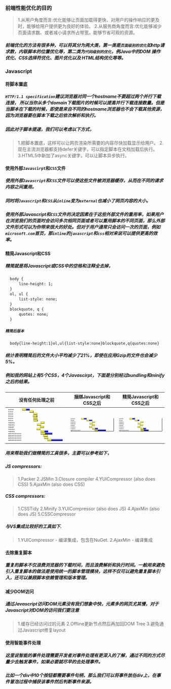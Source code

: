 ### 前端性能优化的目的

>1.从用户角度而言:优化能够让页面加载得更快、对用户的操作响应的更及时，能够给用户提供更为良好的体验。 
>2.从服务商角度而言:优化能够减少页面请求数、或者减小请求所占带宽，能够节省可观的资源。

##### 前端优化的方法有很多种，可以将其分为两大类，第一类是`页面级别的优化`如http请求数，内联脚本的位置优化等，第二类为`代码级别的优化`，例Java中的DOM 操作优化、CSS选择符优化、图片优化以及 HTML结构优化等等。

### Javascript

#### 将脚本置底

##### `HTTP/1.1 specification`建议浏览器对同一个hostname不要超过两个并行下载连接， 所以当你从多个domain下载图片的时候可以提高并行下载连接数量。但是当脚本在下载的时候，即使是来自不同的hostname浏览器也不会下载其他资源，因为浏览器要在脚本下载之后依次解析和执行。

##### 因此对于脚本提速，我们可以考虑以下方式，

>1.把脚本置底，这样可以让网页渲染所需要的内容尽快加载显示给用户。
>2.现在主流浏览器都支持defer关键字，可以指定脚本在文档加载后执行。
>3.HTML5中新加了async关键字，可以让脚本异步执行。

#### 使用外部`Javascirpt`和`CSS`文件

##### 使用外部`Javascript`和`CSS`文件可以使这些文件被浏览器缓存，从而在不同的请求内容之间重用。

##### 同时将`Javascript`和`CSS`从`inline`变为`external`也减小了网页内容的大小。

##### 使用外部Javascript和`CSS`文件的决定因素在于这些外部文件的重用率，如果用户在浏览我们的页面时会访问多次相同页面或者可以重用脚本的不同页面，那么外部文件形式可以为你带来很大的好处。但对于用户通常只会访问一次的页面，例如`microsoft.com`首页，那`inline`的`javascript`和`css`相对来说可以提供更高的效率。

#### 精简Javascript和CSS

##### 精简就是将Javascript或CSS中的空格和注释全去掉，

      body {
          line-height: 1;
      }
      ol, ul {
          list-style: none;
      }
      blockquote, q {
          quotes: none;
      }

##### `精简后版本`

      body{line-height:1}ol,ul{list-style:none}blockquote,q{quotes:none}

##### 统计表明精简后的文件大小平均减少了21%，即使在应用Gzip的文件也会减少5%。

##### 例如我的网站上有5个CSS，4个Javascirpt，下面是分别经过bundling和minify之后的结果。

| 没有任何处理之前    | 捆绑Javascript和CSS之后 |  精简Javascript和CSS之后  |
| :------: | :------------------------------------: | :----: |
| ![before](./before.png "没有任何处理之前")  | ![bind](./bind.png "捆绑Javascript和CSS之后") | ![after](./after.png "精简Javascript和CSS之后") |

##### 用来帮助我们做精简的工具很多，主要可以参考如下，

##### JS compressors:

>1.Packer
>2.JSMin
>3.Closure compiler
>4.YUICompressor (also does CSS)
>5.AjaxMin (also does CSS)

##### CSS compressors:

>1.CSSTidy
>2.Minify
>3.YUICompressor (also does JS)
>4.AjaxMin (also does JS)
>5.CSSCompressor

##### 与VS集成比较好的工具如下.

>1.YUICompressor - 编译集成，包含在NuGet.
>2.AjaxMin  - 编译集成

#### 去除重复脚本

##### 重复的脚本不仅浪费浏览器的下载时间，而且浪费解析和执行时间。一般用来避免引入重复脚本的做法是使用统一的脚本管理模块，这样不仅可以避免重复脚本引入，还可以兼顾脚本依赖管理和版本管理。

#### 减少DOM访问

##### 通过Javascript访问DOM元素没有我们想象中快，元素多的网页尤其慢，对于Javascript对DOM的访问我们要注意

>1.缓存已经访问过的元素
>2.Offline更新节点然后再加回DOM Tree
>3.避免通过Javascript修复layout

#### 使用智能事件处理

##### 这里说智能的事件处理需要开发者对事件处理有更深入的了解，通过不同的方式尽量少去触发事件，如果必要就尽早的去处理事件。

##### 比如一个div中10个按钮都需要事件句柄，那么我们可以将事件放在div上，在事件冒泡过程中捕获该事件然后判断事件来源。